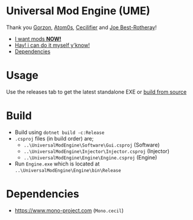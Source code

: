 
# Universal Mod Engine (UME)
Thank you [Gorzon](https://github.com/Gorzon38), [Atom0s](https://forum.exetools.com/showthread.php?t=16470), [Cecilifier](https://cecilifier.me/) and [Joe Best-Rotheray](https://www.codersblock.org/blog//2014/06/integrating-monocecil-with-unity.html)!

- [I want mods **NOW!**](#usage)
- [Hay! i can do it myself y'know!](#build)
- [Dependencies](#dependencies)

# Usage
Use the releases tab to get the latest standalone EXE or [build from source](#build)

# Build
- Build using `dotnet build -c:Release`
- `.csproj` files (in build order) are;
  - `..\UniversalModEngine\Software\Gui.csproj` (Software)
  - `..\UniversalModEngine\Injector\Injector.csproj` (Injector)
  - `..\UniversalModEngine\Engine\Engine.csproj` (Engine)
- Run `Engine.exe` which is located at `..\UniversalModEngine\Engine\bin\Release`

# Dependencies
- https://www.mono-project.com (`Mono.cecil`)
